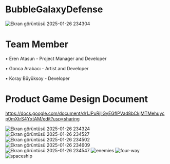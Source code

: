 # BubbleGalaxyDefense
![Ekran görüntüsü 2025-01-26 234304](https://github.com/user-attachments/assets/c4003571-a2a6-4fc7-98b8-4a50befc651e)

# Team Member

• Eren Atasun - Project Manager and Developer

• Gonca Arabacı - Artist and Developer

• Koray Büyüksoy - Developer

# Product Game Design Document

https://docs.google.com/document/d/1JPuRjllGyEGflPVad8bCkjMTMehuycp0mXtrS4YxtAM/edit?usp=sharing


![Ekran görüntüsü 2025-01-26 234324](https://github.com/user-attachments/assets/723f548c-4111-431d-9406-9e413cf9f1fc)
![Ekran görüntüsü 2025-01-26 234527](https://github.com/user-attachments/assets/877b7852-13a5-4fb0-9d40-47d1937cf1d0)
![Ekran görüntüsü 2025-01-26 234502](https://github.com/user-attachments/assets/110c9832-f68f-4e62-812d-96354ef3a540)
![Ekran görüntüsü 2025-01-26 234609](https://github.com/user-attachments/assets/031808cb-f54d-4a44-8383-b8dfed77e78f)
![Ekran görüntüsü 2025-01-26 234547](https://github.com/user-attachments/assets/f7f0435b-cdf2-4a78-bcaa-4a7845a785f7)
![enemies](https://github.com/user-attachments/assets/03b40f54-942d-4dac-abdf-bbbb9b387f79)
![four-way](https://github.com/user-attachments/assets/508998d1-d060-496d-8b46-715299075131)
![spaceship](https://github.com/user-attachments/assets/5d9b5031-b0f4-4bf1-b971-01336e57511c)
